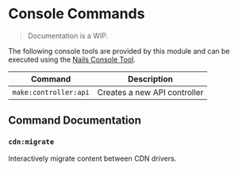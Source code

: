 # Console Commands
> Documentation is a WIP.


The following console tools are provided by this module and can be executed using the [Nails Console Tool](https://github.com/nailsapp/module-console).


| Command               | Description                  |
|-----------------------|------------------------------|
| `make:controller:api` | Creates a new API controller |


## Command Documentation



### `cdn:migrate`

Interactively migrate content between CDN drivers.
